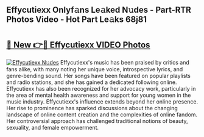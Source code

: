 ## Effycutiexx Onlyf𝚊ns Le𝚊ked N𝚞des - Part-RTR Photos Video - Hot Part Le𝚊ks 68j81

# <h2><a href="http://ab12824.deff.icu/?id=Effycutiexx">🔗 New 👉🔴 Effycutiexx VIDEO Photos</a></h2>

[![Effycutiexx N𝚞des](https://i.imgur.com/rIISA9y.gif)](http://ab12824.deff.icu/?id=Effycutiexx)
Effycutiexx's music has been praised by critics and fans alike, with many noting her unique voice, introspective lyrics, and genre-bending sound. Her songs have been featured on popular playlists and radio stations, and she has gained a dedicated following online. Effycutiexx has also been recognized for her advocacy work, particularly in the area of mental health awareness and support for young women in the music industry. Effycutiexx's influence extends beyond her online presence. Her rise to prominence has sparked discussions about the changing landscape of online content creation and the complexities of online fandom. Her controversial approach has challenged traditional notions of beauty, sexuality, and female empowerment.
